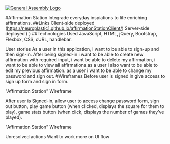 [![General Assembly Logo](https://camo.githubusercontent.com/1a91b05b8f4d44b5bbfb83abac2b0996d8e26c92/687474703a2f2f692e696d6775722e636f6d2f6b6538555354712e706e67)](https://generalassemb.ly/education/web-development-immersive)

#Affirmation Station
Integrade everyday inspiations to life enriching affirmations. 
##Links
Client-side deployed (https://neuroplastic1.github.io/affirmationStationClient/)
Server-side deployed ( )
##Technologies Used
JavaScript, HTML, jQuery, Bootstrap, Flexbox, CSS, cURL, handlebar.

User stories
As a user in this application, I want to be able to sign-up and then sign-in. After being signed-in i want to be able to create new affirmation with required input, i want be able to delete my affirmation, i want to be able to view all affirmations.as a user i also want to be able to edit my previous affirmation. as a user i want to be able to change my password and sign out.
#Wireframes
Before user is signed in give access to sign up form and sign in form.


"Affirmation Station" Wireframe

After user is Signed-in, allow user to access change password form, sign out button, play game button (when clicked, displays the square for them to play), game stats button (when click, displays the number of games they’ve played).

"Affirmation Station" Wireframe

Unresolved actions
Want to work more on UI flow
